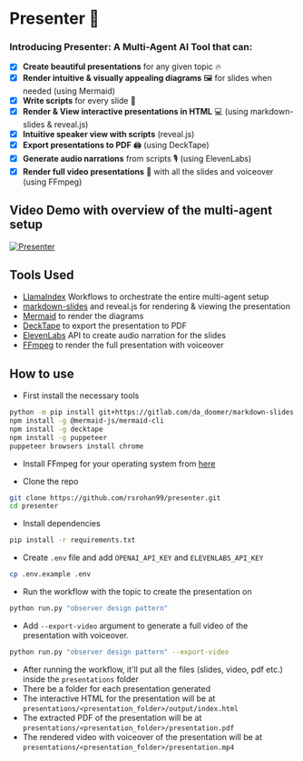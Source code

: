 # Presenter 🎦

### Introducing **Presenter**: A Multi-Agent AI Tool that can:

- [x] **Create beautiful presentations** for any given topic 🔥
- [x] **Render intuitive & visually appealing diagrams** 🖼️ for slides when needed (using Mermaid)
- [x] **Write scripts** for every slide 📜
- [x] **Render & View interactive presentations in HTML** 💻 (using markdown-slides & reveal.js)
- [x] **Intuitive speaker view with scripts** (reveal.js)
- [x] **Export presentations to PDF** 🖨️ (using DeckTape)
- [x] **Generate audio narrations** from scripts 🎙️ (using ElevenLabs)
- [x] **Render full video presentations** 🎥 with all the slides and voiceover (using FFmpeg)

## Video Demo with overview of the multi-agent setup

[![Presenter](https://img.youtube.com/vi/q8PAD9IS3Ig/maxresdefault.jpg)](https://www.youtube.com/watch?v=q8PAD9IS3Ig)

## Tools Used

- [LlamaIndex](https://www.llamaindex.ai/) Workflows to orchestrate the entire multi-agent setup
- [markdown-slides](https://github.com/dadoomer/markdown-slides) and reveal.js for rendering & viewing the presentation
- [Mermaid](https://github.com/mermaid-js/mermaid) to render the diagrams
- [DeckTape](https://github.com/astefanutti/decktape) to export the presentation to PDF
- [ElevenLabs](https://elevenlabs.io/) API to create audio narration for the slides
- [FFmpeg](https://www.ffmpeg.org/) to render the full presentation with voiceover

## How to use

- First install the necessary tools

```bash
python -m pip install git+https://gitlab.com/da_doomer/markdown-slides.git
npm install -g @mermaid-js/mermaid-cli
npm install -g decktape
npm install -g puppeteer
puppeteer browsers install chrome
```

- Install FFmpeg for your operating system from [here](https://www.ffmpeg.org/download.html)

- Clone the repo

```bash
git clone https://github.com/rsrohan99/presenter.git
cd presenter
```

- Install dependencies

```bash
pip install -r requirements.txt
```

- Create `.env` file and add `OPENAI_API_KEY` and `ELEVENLABS_API_KEY`

```bash
cp .env.example .env
```

- Run the workflow with the topic to create the presentation on

```bash
python run.py "observer design pattern"
```

- Add `--export-video` argument to generate a full video of the presentation with voiceover.

```bash
python run.py "observer design pattern" --export-video
```

- After running the workflow, it'll put all the files (slides, video, pdf etc.) inside the `presentations` folder
- There be a folder for each presentation generated
- The interactive HTML for the presentation will be at `presentations/<presentation_folder>/output/index.html`
- The extracted PDF of the presentation will be at `presentations/<presentation_folder>/presentation.pdf`
- The rendered video with voiceover of the presentation will be at `presentations/<presentation_folder>/presentation.mp4`
